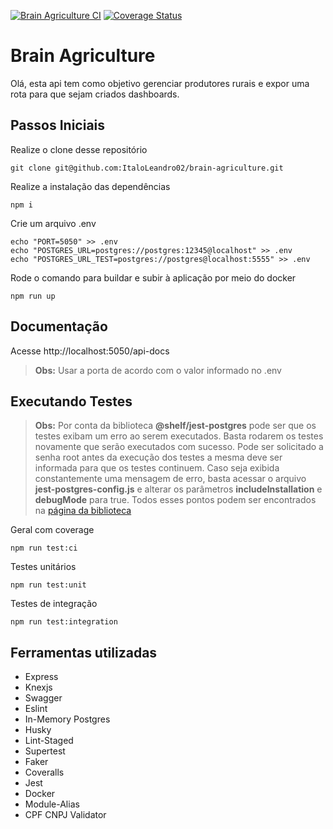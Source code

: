 [![Brain Agriculture CI](https://github.com/ItaloLeandro02/brain-agriculture/actions/workflows/ci.yml/badge.svg?branch=main)](https://github.com/ItaloLeandro02/brain-agriculture/actions/workflows/ci.yml) [![Coverage Status](https://coveralls.io/repos/github/ItaloLeandro02/brain-agriculture/badge.svg?branch=main)](https://coveralls.io/github/ItaloLeandro02/brain-agriculture?branch=main)

# Brain Agriculture

Olá, esta api tem como objetivo gerenciar produtores rurais e expor uma rota para que sejam criados dashboards.


## Passos Iniciais

Realize o clone desse repositório

    git clone git@github.com:ItaloLeandro02/brain-agriculture.git

 Realize a instalação das dependências


    npm i

 Crie um arquivo .env


    echo "PORT=5050" >> .env
    echo "POSTGRES_URL=postgres://postgres:12345@localhost" >> .env
    echo "POSTGRES_URL_TEST=postgres://postgres@localhost:5555" >> .env

Rode o comando para buildar e subir à aplicação por meio do docker

    npm run up

## Documentação

Acesse http://localhost:5050/api-docs

> **Obs:** Usar a porta de acordo com o valor informado no .env

## Executando Testes

> **Obs:** Por conta da biblioteca **@shelf/jest-postgres** pode ser que os testes exibam um erro ao serem executados. Basta rodarem os testes novamente que serão executados com sucesso. Pode ser solicitado a senha root antes da execução dos testes a mesma deve ser informada para que os testes continuem. Caso seja exibida constantemente uma mensagem de erro, basta acessar o arquivo **jest-postgres-config.js** e alterar os parâmetros **includeInstallation** e **debugMode** para true. Todos esses pontos podem ser encontrados na [página da biblioteca](https://github.com/shelfio/jest-postgres)

Geral com coverage

    npm run test:ci

Testes unitários

    npm run test:unit

Testes de integração

    npm run test:integration

## Ferramentas utilizadas
 - Express
 - Knexjs
 - Swagger
 - Eslint
 - In-Memory Postgres
 - Husky
 - Lint-Staged
 - Supertest
 - Faker
 - Coveralls
 - Jest
 - Docker
 - Module-Alias
 - CPF CNPJ Validator
